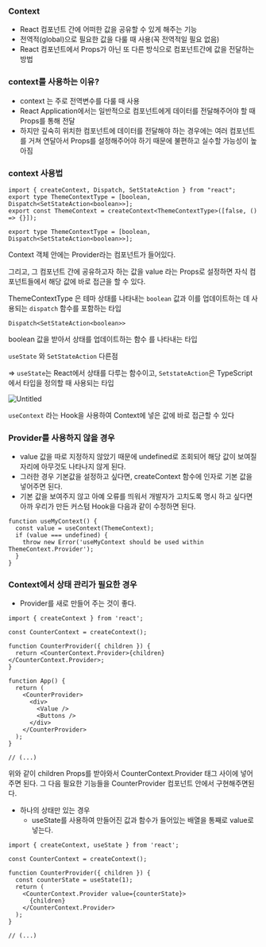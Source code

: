 ### Context

- React 컴포넌트 간에 어떠한 값을 공유할 수 있게 해주는 기능
- 전역적(global)으로 필요한 값을 다룰 때 사용(꼭 전역적일 필요 없음)
- React 컴포넌트에서 Props가 아닌 또 다른 방식으로 컴포넌트간에 값을 전달하는 방법

### context를 사용하는 이유?

- context 는 주로 전역변수를 다룰 때 사용
- React Application에서는 일반적으로 컴포넌트에게 데이터를 전달해주어야 할 때 Props를 통해 전달
- 하지만 깊숙히 위치한 컴포넌트에 데이터를 전달해야 하는 경우에는 여러 컴포넌트를 거쳐 연달아서 Props를 설정해주어야 하기 때문에 불편하고 실수할 가능성이 높아짐

### context 사용법

```tsx
import { createContext, Dispatch, SetStateAction } from "react";
export type ThemeContextType = [boolean, Dispatch<SetStateAction<boolean>>];
export const ThemeContext = createContext<ThemeContextType>([false, () => {}]);
```

```tsx
export type ThemeContextType = [boolean, Dispatch<SetStateAction<boolean>>];
```

Context 객체 안에는 Provider라는 컴포넌트가 들어있다.

그리고, 그 컴포넌트 간에 공유하고자 하는 값을 value 라는 Props로 설정하면 자식 컴포넌트들에서 해당 값에 바로 접근을 할 수 있다.

ThemeContextType 은 테마 상태를 나타내는 `boolean` 값과 이를 업데이트하는 데 사용되는 `dispatch` 함수를 포함하는 타입

```tsx
Dispatch<SetStateAction<boolean>>
```

boolean 값을 받아서 상태를 업데이트하는 함수 를 나타내는 타입

`useState` 와 `SetStateAction` 다른점 

⇒ `useState`는 React에서 상태를 다루는 함수이고, `SetstateAction`은 TypeScript에서 타입을 정의할 때 사용되는 타입

![Untitled](https://prod-files-secure.s3.us-west-2.amazonaws.com/2d645c21-a829-459d-90e3-d76a47ad220c/8e490bb9-1595-4e74-ba90-e0066ddc30f8/Untitled.jpeg)

`useContext` 라는 Hook을 사용하여 Context에 넣은 값에 바로 접근할 수 있다

### Provider를 사용하지 않을 경우

- value 값을 따로 지정하지 않았기 때문에 undefined로 조회되어 해당 값이 보여질 자리에 아무것도 나타나지 않게 된다.
- 그러한 경우 기본값을 설정하고 싶다면, createContext 함수에 인자로 기본 값을 넣어주면 된다.
- 기본 값을 보여주지 않고 아예 오류를 띄워서 개발자가 고치도록 명시 하고 싶다면 아까 우리가 만든 커스텀 Hook을 다음과 같이 수정하면 된다.

```tsx
function useMyContext() {
  const value = useContext(ThemeContext);
  if (value === undefined) {
    throw new Error('useMyContext should be used within ThemeContext.Provider');
  }
}
```

### Context에서 상태 관리가 필요한 경우

- Provider를 새로 만들어 주는 것이 좋다.

```tsx
import { createContext } from 'react';

const CounterContext = createContext();

function CounterProvider({ children }) {
  return <CounterContext.Provider>{children}</CounterContext.Provider>;
}

function App() {
  return (
    <CounterProvider>
      <div>
        <Value />
        <Buttons />
      </div>
    </CounterProvider>
  );
}

// (...)
```

위와 같이 children Props를 받아와서 CounterContext.Provider 태그 사이에 넣어주면 된다. 그 다음 필요한 기능들을 CounterProvider 컴포넌트 안에서 구현해주면된다.

- 하나의 상태만 있는 경우
    - useState를 사용하여 만들어진 값과 함수가 들어있는 배열을 통째로 value로 넣는다.

```tsx
import { createContext, useState } from 'react';

const CounterContext = createContext();

function CounterProvider({ children }) {
  const counterState = useState(1);
  return (
    <CounterContext.Provider value={counterState}>
      {children}
    </CounterContext.Provider>
  );
}

// (...)
```
